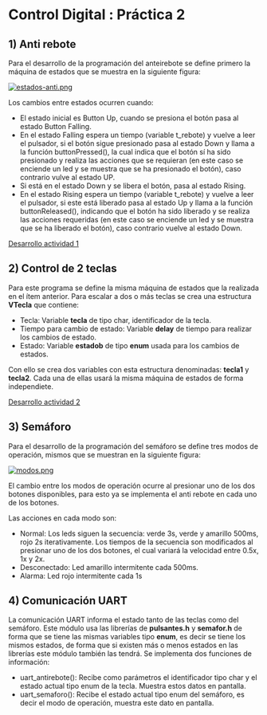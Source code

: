 # Control Digital : Práctica 2 

## 1) Anti rebote
Para el desarrollo de la programación del anteirebote se define primero la máquina de estados que se muestra en la siguiente figura:

[![estados-anti.png](https://i.postimg.cc/CKBRGvnB/estados-anti.png)](https://postimg.cc/DWhfFPgn)

Los cambios entre estados ocurren cuando:
- El estado inicial es Button Up, cuando se presiona el botón pasa al estado Button Falling.
- En el estado Falling espera un tiempo (variable t_rebote) y vuelve a leer el pulsador, si el botón sigue presionado pasa al estado Down y llama a la función buttonPressed(), la cual indica que el botón sí ha sido presionado y realiza las acciones que se requieran (en este caso se enciende un led y se muestra que se ha presionado el botón), caso contrario vulve al estado UP.
- Si está en el estado Down y se libera el botón, pasa al estado Rising.
- En el estado Rising espera un tiempo (variable t_rebote) y vuelve a leer el pulsador, si este está liberado pasa al estado Up y llama a la función buttonReleased(), indicando que el botón ha sido liberado y se realiza las acciones requeridas (en este caso se enciende un led y se muestra que se ha liberado el botón), caso contrario vuelve al estado Down.

[Desarrollo actividad 1](https://github.com/sebasalvavi/Semaforo/tree/main/1/Antirebote)

## 2) Control de 2 teclas
Para este programa se define la misma máquina de estados que la realizada en el ítem anterior. Para escalar a dos o más teclas se crea una estructura **VTecla** que contiene:
- Tecla: Variable **tecla** de tipo char, identificador de la tecla.
- Tiempo para cambio de estado: Variable **delay** de tiempo para realizar los cambios de estado.
- Estado: Variable **estadob** de tipo **enum** usada para los cambios de estados.

Con ello se crea dos variables con esta estructura denominadas: **tecla1** y **tecla2**. Cada una de ellas usará la misma máquina de estados de forma independiete.

[Desarrollo actividad 2](https://github.com/sebasalvavi/Semaforo/tree/main/2/Teclasindepen)

## 3) Semáforo

Para el desarrollo de la programación del semáforo se define tres modos de operación, mismos que se muestran en la siguiente figura:

[![modos.png](https://i.postimg.cc/Y2YpwvWW/modos.png)](https://postimg.cc/G930FhzL)

El cambio entre los modos de operación ocurre al presionar uno de los dos botones disponibles, para esto ya se implementa el anti rebote en cada uno de los botones.

Las acciones en cada modo son:
- Normal: Los leds siguen la secuencia: verde 3s, verde y amarillo 500ms, rojo 2s iterativamente. Los tiempos de la secuencia son modificados al presionar uno de los dos botones, el cual variará la velocidad entre 0.5x, 1x y 2x.
- Desconectado: Led amarillo intermitente cada 500ms.
- Alarma: Led rojo intermitente cada 1s


## 4) Comunicación UART
La comunicación UART informa el estado tanto de las teclas como del semáforo. Este módulo usa las librerías de **pulsantes.h** y **semafor.h** de forma que se tiene las mismas variables tipo **enum**, es decir se tiene los mismos estados, de forma que si existen más o menos estados en las librerías este módulo también las tendrá. Se implementa dos funciones de información:
- uart_antirebote(): Recibe como parámetros el identificador tipo char y el estado actual tipo enum de la tecla. Muestra estos datos en pantalla.
- uart_semaforo(): Recibe el estado actual tipo enum del semáforo, es decir el modo de operación, muestra este dato en pantalla.

